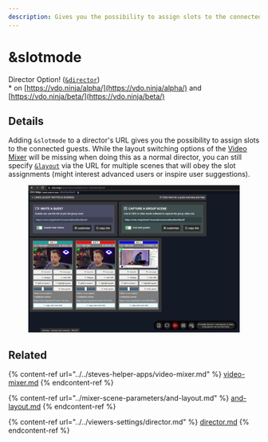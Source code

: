 ```yaml
---
description: Gives you the possibility to assign slots to the connected guests
---
```


# \&slotmode

Director Option! ([`&director`](../../viewers-settings/director.md))\
\* on [https://vdo.ninja/alpha/](https://vdo.ninja/alpha/) and [https://vdo.ninja/beta/](https://vdo.ninja/beta/)

## Details

Adding `&slotmode` to a director's URL gives you the possibility to assign slots to the connected guests. While the layout switching options of the [Video Mixer](../../steves-helper-apps/video-mixer.md) will be missing when doing this as a normal director, you can still specify [`&layout`](../mixer-scene-parameters/and-layout.md) via the URL for multiple scenes that will obey the slot assignments (might interest advanced users or inspire user suggestions).

<figure><img src="../../.gitbook/assets/image (2) (1).png" alt=""><figcaption></figcaption></figure>

## Related

{% content-ref url="../../steves-helper-apps/video-mixer.md" %}
[video-mixer.md](../../steves-helper-apps/video-mixer.md)
{% endcontent-ref %}

{% content-ref url="../mixer-scene-parameters/and-layout.md" %}
[and-layout.md](../mixer-scene-parameters/and-layout.md)
{% endcontent-ref %}

{% content-ref url="../../viewers-settings/director.md" %}
[director.md](../../viewers-settings/director.md)
{% endcontent-ref %}
